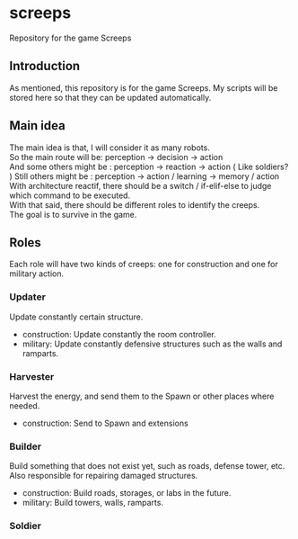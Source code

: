 # screeps
Repository for the game Screeps

## Introduction
As mentioned, this repository is for the game Screeps.
My scripts will be stored here so that they can be updated automatically.

## Main idea
The main idea is that, I will consider it as many robots.  
So the main route will be: perception -> decision -> action  
And some others might be : perception -> reaction -> action  ( Like soldiers? )
Still others might be    : perception -> action / learning -> memory / action  
With architecture reactif, there should be a switch / if-elif-else to judge which command to be executed.  
With that said, there should be different roles to identify the creeps.  
The goal is to survive in the game.

## Roles
Each role will have two kinds of creeps: one for construction and one for military action.
### Updater
Update constantly certain structure.
- construction: Update constantly the room controller.
- military: Update constantly defensive structures such as the walls and ramparts.
### Harvester
Harvest the energy, and send them to the Spawn or other places where needed.  
- construction: Send to Spawn and extensions
### Builder
Build something that does not exist yet, such as roads, defense tower, etc.
Also responsible for repairing damaged structures.
- construction: Build roads, storages, or labs in the future.
- military: Build towers, walls, ramparts.
### Soldier
